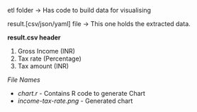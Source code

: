 
etl folder -> Has code to build data for visualising

result.[csv/json/yaml] file -> This one holds the extracted data.

**result.csv header**
1. Gross Income (INR)
2. Tax rate (Percentage)
3. Tax amount (INR)

*File Names*  
 * _chart.r_ - Contains R code to generate Chart  
 * _income-tax-rate.png_ - Generated chart
 
